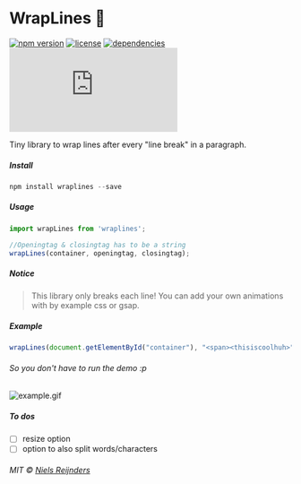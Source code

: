 # WrapLines 📖

[![npm version](https://img.shields.io/npm/v/wraplines.svg?style=for-the-badge&colorB=%23000)](https://www.npmjs.com/package/wraplines)
[![license](https://img.shields.io/npm/l/wraplines.svg?style=for-the-badge&colorB=%23000)](https://github.com/nielsreijnders/wrapLines/blob/master/LICENSE)
[![dependencies](https://img.shields.io/badge/dependencies-none-ff69b4.svg?style=for-the-badge&colorB=%23000)](https://github.com)
[![gzip size](http://img.badgesize.io/https://unpkg.com/wraplines/dist/wrapLines.mjs?colorB=black&compression=gzip&style=for-the-badge)](https://unpkg.com/wraplines)

 Tiny library to wrap lines after every "line break" in a paragraph. 

##### Install

```js
npm install wraplines --save
```

##### Usage

```js
import wrapLines from 'wraplines';

//Openingtag & closingtag has to be a string
wrapLines(container, openingtag, closingtag);
```

##### Notice

> This library only breaks each line! You can add your own animations with by example css or gsap.

##### Example

```js
wrapLines(document.getElementById("container"), "<span><thisiscoolhuh>", "</span></thisiscoolhuh>");
```
###### So you don't have to run the demo :p

![example.gif](https://media.giphy.com/media/dnwWorWLjmcvsl4vep/giphy.gif)

##### To dos

- [ ] resize option
- [ ] option to also split words/characters

###### MIT © <a href="#?????portfolio_coming_soon">Niels Reijnders</a>
